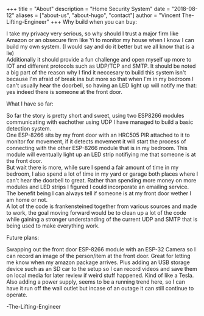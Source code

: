 +++
title = "About"
description = "Home Security System"
date = "2018-08-12"
aliases = ["about-us", "about-hugo", "contact"]
author = "Vincent The-Lifting-Engineer"
+++
Why build when you can buy:  
  
I take my privacy very serious, so why should I trust a major firm like Amazon or an obsecure firm like Yi to monitor my house when I know I can build my own system. (I would say and do it better but we all know that is a lie)  
Additionally it should provide a fun challenge and open myself up more to IOT and different protocols such as UDP/TCP and SMTP. It should be noted a big part of the reason why I find it neccesary to build this system isn't because I'm afraid of break ins but more so that when I'm in my bedroom I can't usually hear the doorbell, so having an LED light up will notify me that: yes indeed there is someone at the front door.

What I have so far:  
  
So far the story is pretty short and sweet, using two ESP8266 modules communicating with eachother using UDP I have managed to build a basic detection system.  
One ESP-8266 sits by my front door with an HRC505 PIR attached to it to monitor for movement, if it detects movement it will start the process of connecting with the other ESP-8266 module that is in my bedroom. This module will eventually light up an LED strip notifiying me that someone is at the front door.  
But wait there is more, while sure I spend a fair amount of time in my bedroom, I also spend a lot of time in my yard or garage both places where I can't hear the doorbell to great. Rather than spending more money on more modules and LED strips I figured I could incorporate an emailing service. The benefit being I can always tell if someone is at my front door wether I am home or not.  
A lot of the code is frankensteined together from various sources and made to work, the goal moving forward would be to clean up a lot of the code while gaining a stronger understanding of the current UDP and SMTP that is being used to make everything work.

Future plans:  
  
Swapping out the front door ESP-8266 module with an ESP-32 Camera so I can record an image of the person/item at the front door. Great for letting me know when my amazon package arrives. Plus adding an USB storage device such as an SD car to the setup so I can record videos and save them on local media for later review if weird stuff happened. Kind of like a Tesla. 
Also adding a power supply, seems to be a running trend here, so I can have it run off the wall outlet but incase of an outage it can still continue to operate. 

-The-Lifting-Engineer
